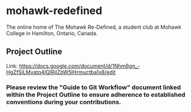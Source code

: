 # mohawk-redefined
The online home of The Mohawk Re-Defined, a student club at Mohawk College in Hamilton, Ontario, Canada.

## Project Outline
Link: https://docs.google.com/document/d/1Nhm6gn_-HgZfSjLMvatq4IQIRjIZbW5lHrmuctba1x8/edit 

### Please review the "Guide to Git Workflow" document linked within the Project Outline to ensure adherence to established conventions during your contributions.
